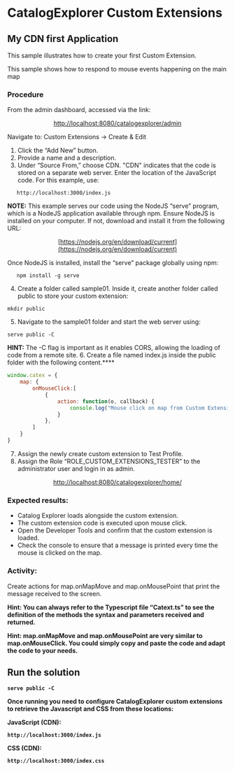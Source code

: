 # CatalogExplorer Custom Extensions
## My CDN first Application

This sample illustrates how to create your first Custom Extension.

This sample shows how to respond to mouse events happening on the main map

### Procedure

From the admin dashboard, accessed via the link:
<center>

[http://localhost:8080/catalogexplorer/admin](http://localhost:8080/catalogexplorer/admin)
</center>

Navigate to:
Custom Extensions -> Create & Edit
1. Click the “Add New” button.
2. Provide a name and a description.
3. Under “Source From,” choose CDN.
   "CDN" indicates that the code is stored on a separate web server.
   Enter the location of the JavaScript code. For this example, use:
```
   http://localhost:3000/index.js
```

   <strong>NOTE:</strong> This example serves our code using the NodeJS “serve” program, which is a NodeJS
   application available through npm. Ensure NodeJS is installed on your computer. If not, download
   and install it from the following URL:
<center>

   [https://nodejs.org/en/download/current](https://nodejs.org/en/download/current)
</center>

   Once NodeJS is installed, install the “serve” package globally using npm:
```shell
   npm install -g serve
```
4. Create a folder called sample01. Inside it, create another folder called public to store your custom
   extension:
```shell
mkdir public
```
5. Navigate to the sample01 folder and start the web server using:
```shell
serve public -C
```
   
<strong>HINT:</strong> The -C flag is important as it enables CORS, allowing the loading of code from a remote site.
6. Create a file named index.js inside the public folder with the following content.****



```JavaScript
window.catex = {
    map: {
        onMouseClick:[
            {
                action: function(o, callback) {
                    console.log("Mouse click on map from Custom Extension CDN!!:", o);
                }
            },
        ]
    }
}
```

7. Assign the newly create custom extension to Test Profile.
8. Assign the Role “ROLE_CUSTOM_EXTENSIONS_TESTER” to the administrator user and login in as
   admin.

<center>

[http://localhost:8080/catalogexplorer/home/](http://localhost:8080/catalogexplorer/home/)
</center>

### Expected results:
   * Catalog Explorer loads alongside the custom extension.
   * The custom extension code is executed upon mouse click.
   * Open the Developer Tools and confirm that the custom extension is loaded.
   * Check the console to ensure that a message is printed every time the mouse is clicked on the
   map.
### Activity:
   Create actions for map.onMapMove and map.onMousePoint that print the message received to the
   screen.

<strong>Hint:<strong> You can always refer to the Typescript file “Catext.ts” to see the definition of the methods the syntax
   and parameters received and returned.

<strong>Hint:<strong> map.onMapMove and map.onMousePoint are very similar to map.onMouseClick. You could
   simply copy and paste the code and adapt the code to your needs.


## Run the solution

```shell
serve public -C
```

Once running you need to configure CatalogExplorer custom extensions to retrieve the Javascript and CSS from these locations:

JavaScript (CDN):
```
http://localhost:3000/index.js
```

CSS (CDN):
```
http://localhost:3000/index.css
```

